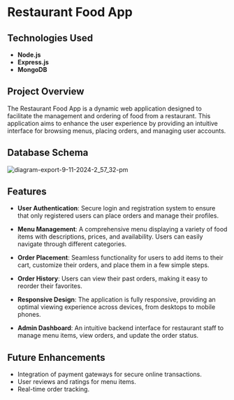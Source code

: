 # Restaurant Food App

## Technologies Used
- **Node.js**
- **Express.js**
- **MongoDB**

## Project Overview
The Restaurant Food App is a dynamic web application designed to facilitate the management and ordering of food from a restaurant. This application aims to enhance the user experience by providing an intuitive interface for browsing menus, placing orders, and managing user accounts.

## Database Schema
![diagram-export-9-11-2024-2_57_32-pm](https://github.com/user-attachments/assets/0315dfea-d6ef-4e96-a2d6-da2a820c26f0)


## Features

- **User Authentication**: Secure login and registration system to ensure that only registered users can place orders and manage their profiles.
  
- **Menu Management**: A comprehensive menu displaying a variety of food items with descriptions, prices, and availability. Users can easily navigate through different categories.

- **Order Placement**: Seamless functionality for users to add items to their cart, customize their orders, and place them in a few simple steps.

- **Order History**: Users can view their past orders, making it easy to reorder their favorites.

- **Responsive Design**: The application is fully responsive, providing an optimal viewing experience across devices, from desktops to mobile phones.

- **Admin Dashboard**: An intuitive backend interface for restaurant staff to manage menu items, view orders, and update the order status.

## Future Enhancements
- Integration of payment gateways for secure online transactions.
- User reviews and ratings for menu items.
- Real-time order tracking.

